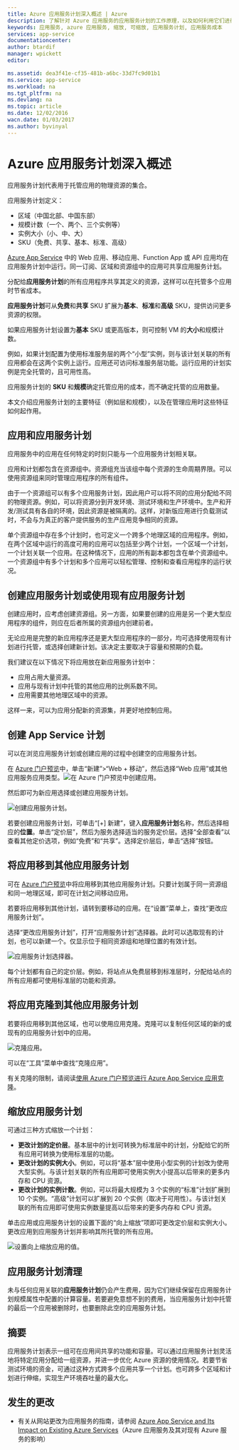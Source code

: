 ```yaml
---
title: Azure 应用服务计划深入概述 | Azure
description: 了解针对 Azure 应用服务的应用服务计划的工作原理，以及如何利用它们进行管理。
keywords: 应用服务, azure 应用服务, 缩放, 可缩放, 应用服务计划, 应用服务成本
services: app-service
documentationcenter: 
author: btardif
manager: wpickett
editor: 

ms.assetid: dea3f41e-cf35-481b-a6bc-33d7fc9d01b1
ms.service: app-service
ms.workload: na
ms.tgt_pltfrm: na
ms.devlang: na
ms.topic: article
ms.date: 12/02/2016
wacn.date: 01/03/2017
ms.author: byvinyal
---
```


# Azure 应用服务计划深入概述
应用服务计划代表用于托管应用的物理资源的集合。

应用服务计划定义：

- 区域（中国北部、中国东部）
- 规模计数（一个、两个、三个实例等）
- 实例大小（小、中、大）
- SKU（免费、共享、基本、标准、高级）

[Azure App Service](../app-service-web/app-service-changes-existing-services.md) 中的 Web 应用、移动应用、Function App 或 API 应用均在应用服务计划中运行。同一订阅、区域和资源组中的应用可共享应用服务计划。

分配给**应用服务计划**的所有应用程序共享其定义的资源，这样可以在托管多个应用时节省成本。

**应用服务计划**可从**免费**和**共享** SKU 扩展为**基本**、**标准**和**高级** SKU，提供访问更多资源的权限。

如果应用服务计划设置为**基本** SKU 或更高版本，则可控制 VM 的**大小**和规模计数。

例如，如果计划配置为使用标准服务层的两个“小型”实例，则与该计划关联的所有应用都会在这两个实例上运行。应用还可访问标准服务层功能。运行应用的计划实例是完全托管的，且可用性高。

应用服务计划的 **SKU** 和**规模**确定托管应用的成本，而不确定托管的应用数量。

本文介绍应用服务计划的主要特征（例如层和规模），以及在管理应用时这些特征如何起作用。

## 应用和应用服务计划
应用服务中的应用在任何特定的时刻只能与一个应用服务计划相关联。

应用和计划都包含在资源组中。资源组充当该组中每个资源的生命周期界限。可以使用资源组来同时管理应用程序的所有组件。

由于一个资源组可以有多个应用服务计划，因此用户可以将不同的应用分配给不同的物理资源。例如，可以将资源分到开发环境、测试环境和生产环境中。生产和开发/测试具有各自的环境，因此资源是被隔离的。这样，对新版应用进行负载测试时，不会与为真正的客户提供服务的生产应用竞争相同的资源。

单个资源组中存在多个计划时，也可定义一个跨多个地理区域的应用程序。例如，在两个区域中运行的高度可用的应用可以包括至少两个计划，一个区域一个计划，一个计划关联一个应用。在这种情况下，应用的所有副本都包含在单个资源组中。一个资源组中有多个计划和多个应用可以轻松管理、控制和查看应用程序的运行状况。

## 创建应用服务计划或使用现有应用服务计划
创建应用时，应考虑创建资源组。另一方面，如果要创建的应用是另一个更大型应用程序的组件，则应在后者所属的资源组内创建前者。

无论应用是完整的新应用程序还是更大型应用程序的一部分，均可选择使用现有计划进行托管，或选择创建新计划。该决定主要取决于容量和预期的负载。

我们建议在以下情况下将应用放在新应用服务计划中：

- 应用占用大量资源。
- 应用与现有计划中托管的其他应用的比例系数不同。
- 应用需要其他地理区域中的资源。

这样一来，可以为应用分配新的资源集，并更好地控制应用。

## <a name="create-an-app-service-plan"></a>创建 App Service 计划

可以在浏览应用服务计划或创建应用的过程中创建空的应用服务计划。

在 [Azure 门户预览](https://portal.azure.cn)中，单击“新建”>“Web + 移动”，然后选择“Web 应用”或其他应用服务应用类型。![在 Azure 门户预览中创建应用。][createWebApp]

然后即可为新应用选择或创建应用服务计划。

 ![创建应用服务计划。][createASP]  

若要创建应用服务计划，可单击“[+] 新建”，键入**应用服务计划**名称，然后选择相应的**位置**。单击“定价层”，然后为服务选择适当的服务定价层。选择“全部查看”以查看其他定价选项，例如“免费”和“共享”。选择定价层后，单击“选择”按钮。

## 将应用移到其他应用服务计划
可在 [Azure 门户预览](https://portal.azure.cn)中将应用移到其他应用服务计划。只要计划属于同一资源组和同一地理区域，即可在计划之间移动应用。

若要将应用移到其他计划，请转到要移动的应用。在“设置”菜单上，查找“更改应用服务计划”。

选择“更改应用服务计划”，打开“应用服务计划”选择器。此时可以选取现有的计划，也可以新建一个。仅显示位于相同资源组和地理位置的有效计划。

![应用服务计划选择器。][change]  

每个计划都有自己的定价层。例如，将站点从免费层移到标准层时，分配给站点的所有应用都可使用标准层的功能和资源。

## 将应用克隆到其他应用服务计划
若要将应用移到其他区域，也可以使用应用克隆。克隆可以复制任何区域的新的或现有的应用服务计划中的应用。

 ![克隆应用。][appclone]  

可以在“工具”菜单中查找“克隆应用”。

有关克隆的限制，请阅读[使用 Azure 门户预览进行 Azure App Service 应用克隆](../app-service-web/app-service-web-app-cloning-portal.md)。

## 缩放应用服务计划
可通过三种方式缩放一个计划：

* **更改计划的定价层**。基本层中的计划可转换为标准层中的计划，分配给它的所有应用可转换为使用标准层的功能。
* **更改计划的实例大小**。例如，可以将“基本”层中使用小型实例的计划改为使用大型实例。与该计划关联的所有应用即可使用实例大小提高以后带来的更多内存和 CPU 资源。
* **更改计划的实例计数**。例如，可以将最大规模为 3 个实例的“标准”计划扩展到 10 个实例。“高级”计划可以扩展到 20 个实例（取决于可用性）。与该计划关联的所有应用即可使用实例数量提高以后带来的更多内存和 CPU 资源。

单击应用或应用服务计划的设置下面的“向上缩放”项即可更改定价层和实例大小。更改应用到应用服务计划并影响其所托管的所有应用。

 ![设置向上缩放应用的值。][pricingtier]  

## 应用服务计划清理
未与任何应用关联的**应用服务计划**仍会产生费用，因为它们继续保留在应用服务计划规模属性中配置的计算容量。若要避免意想不到的费用，当应用服务计划中托管的最后一个应用被删除时，也要删除此空的应用服务计划。

## 摘要
应用服务计划表示一组可在应用间共享的功能和容量。可以通过应用服务计划灵活地将特定应用分配给一组资源，并进一步优化 Azure 资源的使用情况。若要节省测试环境的资金，可通过这种方式跨多个应用共享一个计划。也可跨多个区域和计划进行伸缩，实现生产环境吞吐量的最大化。

## 发生的更改
* 有关从网站更改为应用服务的指南，请参阅 [Azure App Service and Its Impact on Existing Azure Services](../app-service-web/app-service-changes-existing-services.md)（Azure 应用服务及其对现有 Azure 服务的影响）

[pricingtier]: ./media/azure-web-sites-web-hosting-plans-in-depth-overview/appserviceplan-pricingtier.png
[assign]: ./media/azure-web-sites-web-hosting-plans-in-depth-overview/assing-appserviceplan.png
[change]: ./media/azure-web-sites-web-hosting-plans-in-depth-overview/change-appserviceplan.png
[createASP]: ./media/azure-web-sites-web-hosting-plans-in-depth-overview/create-appserviceplan.png
[createWebApp]: ./media/azure-web-sites-web-hosting-plans-in-depth-overview/create-web-app.png
[appclone]: ./media/azure-web-sites-web-hosting-plans-in-depth-overview/app-clone.png

<!---HONumber=Mooncake_1226_2016-->